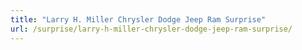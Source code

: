 ```yaml
---
title: "Larry H. Miller Chrysler Dodge Jeep Ram Surprise"
url: /surprise/larry-h-miller-chrysler-dodge-jeep-ram-surprise/
---
```

